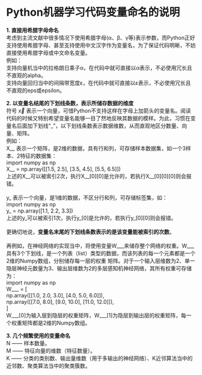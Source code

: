 # Python机器学习代码变量命名的说明

**1. 直接用希腊字母命名**\
考虑到主流文献中很多情况下使用希腊字母(α、β、γ等)表示参数，而Python正好支持使用希腊字母、甚至支持使用中文汉字作为变量名，为了保证代码明晰，不妨直接使用希腊字母或中文命名变量。 \
例如：\
支持向量机当中的拉格朗日乘子α，在代码中就可直接以α表示，不必使用冗长且不直观的alpha。\
支持向量回归当中的间隔带宽度ε，在代码中就可直接以ε表示，不必使用冗长且不直观的eps或epsilon。

**2. 以变量名结尾的下划线条数，表示所储存数据的维度**\
符号 $\vec{x}$ 表示一个向量，可惜Python不支持这样在字母上加箭头的变量名。阅读代码的时候又特别希望变量名能够一目了然地反映其数据的模样。为此，习惯在变量名后面加下划线“\_”，以下划线条数表示数据维数，从而直观地区分数量、向量、矩阵。\
例如：\
X__ 表示一个矩阵，是2维的数据，具有行和列，可存储样本数据集，如一个3样本、2特征的数据集：\
import numpy as np\
X__ = np.array([[1.5, 2.5], [3.5, 4.5], [5.5, 6.5]])\
上述的X__可以被索引2次，执行X__[0][0]是允许的，若执行X__[0][0][0]则会报错。\
\
y_ 表示一个向量，是1维的数据，不区分行和列，可存储标签集，如：\
import numpy as np\
y_ = np.array([1.1, 2.2, 3.3])\
上述的y_可以被索引1次，执行y_[0]是允许的，若执行y_[0][0]则会报错。\
\
更确切地说，**变量名末尾的下划线条数表示的是该变量能被索引的次数**。\
\
再例如，在神经网络的实现当中，将使用变量W___来储存整个网络的权重。W___具有3个下划线，是一个列表（list）类型的数据，而该列表的每一个元素都是一个2维的Numpy数组，分别储存每一层的权重 矩阵。对于一个输入层维数为2、单一隐层神经元数量为3、输出层维数为2的多层感知机神经网络，其所有权重可存储为：\
import numpy as np\
W___ = [\
np.array([[1.0, 2.0, 3.0], [4.0, 5.0, 6.0]]),\
np.array([[7.0, 8.0], [9.0, 10.0], [11.0, 12.0]]),\
       ]\
W___[0]为输入层到隐层的权重矩阵，W___[1]为隐层到输出层的权重矩阵，每一个权重矩阵都是2维的Numpy数组。

**3. 几个频繁使用的变量命名**\
N —— 样本数量。\
M —— 特征向量的维数（特征数量）。\
K —— 分类的类别数、输出量维数（用于多输出的神经网络）、K近邻算法当中的近邻数、聚类算法当中的聚类簇数。
